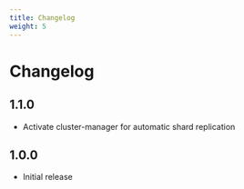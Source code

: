 ```yaml
---
title: Changelog
weight: 5
---
```


# Changelog

## 1.1.0

* Activate cluster-manager for automatic shard replication

## 1.0.0

* Initial release
